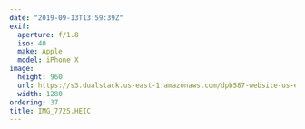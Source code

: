 ```yaml
---
date: "2019-09-13T13:59:39Z"
exif:
  aperture: f/1.8
  iso: 40
  make: Apple
  model: iPhone X
image:
  height: 960
  url: https://s3.dualstack.us-east-1.amazonaws.com/dpb587-website-us-east-1/asset/gallery/2019-europe-trip/b9886ff0-3883-ee2b-ec2d-2fb8a846c2d7~1280.jpg
  width: 1280
ordering: 37
title: IMG_7725.HEIC
---
```

